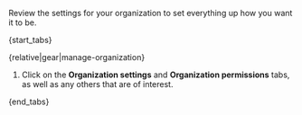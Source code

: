 Review the settings for your organization to set everything up how you
want it to be.

{start_tabs}

{relative|gear|manage-organization}

1. Click on the **Organization settings** and **Organization
   permissions** tabs, as well as any others that are of interest.

{end_tabs}
